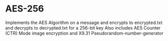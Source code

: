 # AES-256
Implements the AES Algorithm on a message and encrypts to encrypted.txt and decrypts to decrypted.txt for a 256-bit key
Also includes AES Counter (CTR) Mode image encryption and X9.31 Pseudorandom-number-generator
